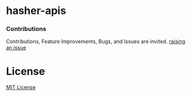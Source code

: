 # hasher-apis


### Contributions

Contributions, Feature Improvements, Bugs, and Issues are invited. [raising an issue](https://github.com/ganeshkbhat/apis-hasher/issues)

# License

[MIT License](./LICENSE)
